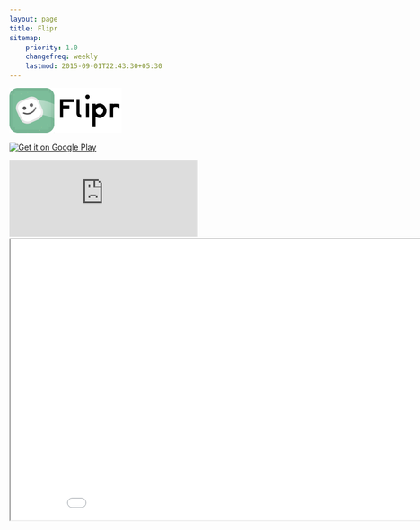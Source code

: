 ```yaml
---
layout: page
title: Flipr
sitemap:
    priority: 1.0
    changefreq: weekly
    lastmod: 2015-09-01T22:43:30+05:30
---
```

![alt tag](/img/flipricon.png) 

<a href="https://play.google.com/store/apps/details?id=com.BunkeyGames.Flipr&utm_source=global_co&utm_medium=prtnr&utm_content=Mar2515&utm_campaign=PartBadge&pcampaignid=MKT-Other-global-all-co-prtnr-py-PartBadge-Mar2515-1"><img alt="Get it on Google Play" src="https://play.google.com/intl/en_us/badges/images/generic/en-play-badge.png" height="53" width="180"/></a>

<iframe src="http://steamcommunity.com/sharedfiles/widget/661150950" width="336" height="137" frameborder="0" scrolling="no"></iframe>

<iframe width="890" height="501" src="//www.youtube.com/embed/kI7cIJxx9uQ" frameborder="1" allowfullscreen></iframe>

